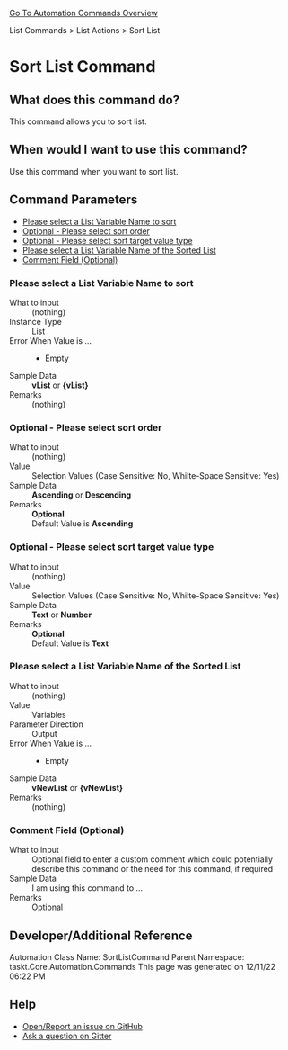 <!--TITLE: Sort List Command -->
<!-- SUBTITLE: a command in the List Commands group. -->
[Go To Automation Commands Overview](/automation-commands.md)


List Commands &gt; List Actions &gt; Sort List


# Sort List Command


## What does this command do?
This command allows you to sort list.


## When would I want to use this command?
Use this command when you want to sort list.


## Command Parameters
- [Please select a List Variable Name to sort](#param_0)
- [Optional - Please select sort order](#param_1)
- [Optional - Please select sort target value type](#param_2)
- [Please select a List Variable Name of the Sorted List](#param_3)
- [Comment Field (Optional)](#param_4)


<a id="param_0"></a>
### Please select a List Variable Name to sort


<dl>
<dt>What to input</dt><dd>(nothing)</dd>
<dt>Instance Type</dt><dd>List</dd>
<dt>Error When Value is ...</dt><dd><ul>
<li>Empty</li>
</ul></dd><dt>Sample Data</dt><dd><strong>vList</strong> or <strong>{vList}</strong></dd>
<dt>Remarks</dt><dd>(nothing)</dd>
</dl>




<a id="param_1"></a>
### Optional - Please select sort order


<dl>
<dt>What to input</dt><dd>(nothing)</dd>
<dt>Value</dt><dd>Selection Values (Case Sensitive: No, Whilte-Space Sensitive: Yes)</dd>
<dt>Sample Data</dt><dd><strong>Ascending</strong> or <strong>Descending</strong></dd>
<dt>Remarks</dt><dd><strong>Optional</strong><br>Default Value is <strong>Ascending</strong></dd>
</dl>




<a id="param_2"></a>
### Optional - Please select sort target value type


<dl>
<dt>What to input</dt><dd>(nothing)</dd>
<dt>Value</dt><dd>Selection Values (Case Sensitive: No, Whilte-Space Sensitive: Yes)</dd>
<dt>Sample Data</dt><dd><strong>Text</strong> or <strong>Number</strong></dd>
<dt>Remarks</dt><dd><strong>Optional</strong><br>Default Value is <strong>Text</strong></dd>
</dl>




<a id="param_3"></a>
### Please select a List Variable Name of the Sorted List


<dl>
<dt>What to input</dt><dd>(nothing)</dd>
<dt>Value</dt><dd>Variables</dd>
<dt>Parameter Direction</dt><dd>Output</dd><dt>Error When Value is ...</dt><dd><ul>
<li>Empty</li>
</ul></dd><dt>Sample Data</dt><dd><strong>vNewList</strong> or <strong>{vNewList}</strong></dd>
<dt>Remarks</dt><dd>(nothing)</dd>
</dl>




<a id="param_4"></a>
### Comment Field (Optional)


<dl>
<dt>What to input</dt><dd>Optional field to enter a custom comment which could potentially describe this command or the need for this command, if required</dd>
<dt></dt><dd></dd>
<dt>Sample Data</dt><dd>I am using this command to ...</dd>
<dt>Remarks</dt><dd>Optional</dd>
</dl>




## Developer/Additional Reference
Automation Class Name: SortListCommand
Parent Namespace: taskt.Core.Automation.Commands
This page was generated on 12/11/22 06:22 PM


## Help
- [Open/Report an issue on GitHub](https://github.com/saucepleez/taskt/issues/new)
- [Ask a question on Gitter](https://gitter.im/taskt-rpa/Lobby)
